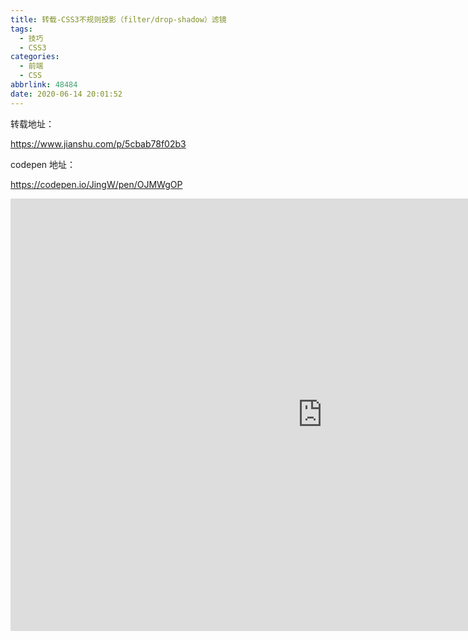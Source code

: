 ```yaml
---
title: 转载-CSS3不规则投影（filter/drop-shadow）滤镜
tags:
  - 技巧
  - CSS3
categories:
  - 前端
  - CSS
abbrlink: 48484
date: 2020-06-14 20:01:52
---
```


转载地址：

https://www.jianshu.com/p/5cbab78f02b3

codepen 地址：

https://codepen.io/JingW/pen/OJMWgOP

<iframe height="692" scrolling="no" title="filter(drop-shadow)" src="https://codepen.io/JingW/embed/OJMWgOP?height=692&amp;theme-id=light&amp;default-tab=css,result" frameborder="no" allowtransparency="true" allowfullscreen="true" style="width: 997.594px;"></iframe>
